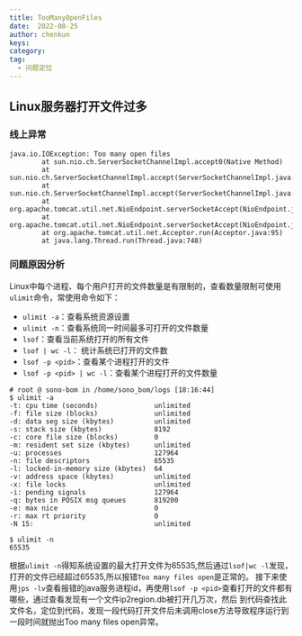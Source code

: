 ```yaml
---
title: TooManyOpenFiles
date:  2022-08-25
author: chenkun
keys:
category:
tag:
  - 问题定位
---
```


## Linux服务器打开文件过多

### 线上异常

```shell
java.io.IOException: Too many open files
        at sun.nio.ch.ServerSocketChannelImpl.accept0(Native Method)
        at sun.nio.ch.ServerSocketChannelImpl.accept(ServerSocketChannelImpl.java:422)
        at sun.nio.ch.ServerSocketChannelImpl.accept(ServerSocketChannelImpl.java:250)
        at org.apache.tomcat.util.net.NioEndpoint.serverSocketAccept(NioEndpoint.java:446)
        at org.apache.tomcat.util.net.NioEndpoint.serverSocketAccept(NioEndpoint.java:70)
        at org.apache.tomcat.util.net.Acceptor.run(Acceptor.java:95)
        at java.lang.Thread.run(Thread.java:748)
```

### 问题原因分析

Linux中每个进程、每个用户打开的文件数量是有限制的，查看数量限制可使用`ulimit`命令，常使用命令如下：

- `ulimit -a`：查看系统资源设置
- `ulimit -n`：查看系统同一时间最多可打开的文件数量
- `lsof`：查看当前系统打开的所有文件
- `lsof | wc -l`： 统计系统已打开的文件数
- `lsof -p <pid>`：查看某个进程打开的文件
- `lsof -p <pid> | wc -l`：查看某个进程打开的文件数量

```shell
# root @ sono-bom in /home/sono_bom/logs [18:16:44] 
$ ulimit -a
-t: cpu time (seconds)              unlimited
-f: file size (blocks)              unlimited
-d: data seg size (kbytes)          unlimited
-s: stack size (kbytes)             8192
-c: core file size (blocks)         0
-m: resident set size (kbytes)      unlimited
-u: processes                       127964
-n: file descriptors                65535
-l: locked-in-memory size (kbytes)  64
-v: address space (kbytes)          unlimited
-x: file locks                      unlimited
-i: pending signals                 127964
-q: bytes in POSIX msg queues       819200
-e: max nice                        0
-r: max rt priority                 0
-N 15:                              unlimited
```

```shell
$ ulimit -n
65535
```

根据`ulimit -n`得知系统设置的最大打开文件为65535,然后通过`lsof|wc -l`发现，打开的文件已经超过65535,所以报错`Too many files open`是正常的。
接下来使用`jps -lv`查看报错的java服务进程id，再使用`lsof -p <pid>`查看打开的文件都有哪些，通过查看发现有一个文件ip2region.db被打开几万次，然后
到代码查找此文件名，定位到代码，发现一段代码打开文件后未调用close方法导致程序运行到一段时间就抛出Too many files open异常。
